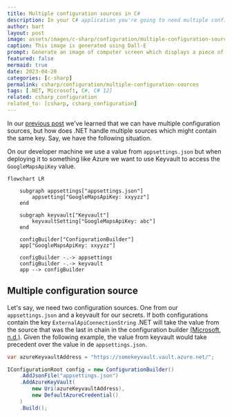 ```yaml
---
title: Multiple configuration sources in C#
description: In your C# application you're going to need multiple configuration values from different places. In this blogpost we'll dive into the specifics of setting up an application to take data from multiple sources.
author: bart
layout: post
image: assets/images/c-sharp/configuration/multiple-configuration-sources.png
caption: This image is generated using Dall-E
prompt: Generate an image of computer screen which displays a piece of paper and a vault in a minimalistic flat style
featured: false
mermaid: true
date: 2023-04-20
categories: [c-sharp]
permalink: csharp/configuration/multiple-configuration-sources
tags: [.NET, Microsoft, C#, C# 12]
related: csharp_configuration
related_to: [csharp, csharp_configuration]
---
```


In our [previous post](./2024-04-13-set-up-configuration.md) we've learned that we can have multiple configuration sources, but how does .NET handle multiple sources which might contain the same key. Say, we have the following situation.

On our developer machine we use a value from `appsettings.json` but when deploying it to something like Azure we want to use Keyvault to access the `GoogleMapsApiKey` value.


```mermaid
flowchart LR

    subgraph appsettings["appsettings.json"]
        appsetting["GoogleMapsApiKey: xxyyzz"]
    end

    subgraph keyvault["Keyvault"]
        keyvaultSetting["GoogleMapsApiKey: abc"]
    end

    configBuilder["ConfigurationBuilder"]
    app["GoogleMapsApiKey: xxyyzz"]

    configBuilder -.-> appsettings
    configBuilder -.-> keyvault
    app --> configBuilder
```

## Multiple configuration source

Let's say, we need two configuration sources. One from our `appsettings.json` and a keyvault for our secrets. If both configurations contain the key `ExternalApiConnectionString` .NET will take the value from the source that was the last in chain in the configuration builder [(Microsoft, n.d.)](https://learn.microsoft.com/en-us/dotnet/core/extensions/configuration#alternative-hosting-approach). Given the following example, the value from keyvault would take precedent over the value in de `appsettings.json`.

```csharp
var azureKeyvaultAddress = "https://somekeyvault.vault.azure.net/";

IConfigurationRoot config = new ConfigurationBuilder()
    .AddJsonFile("appsettings.json")
    .AddAzureKeyVault(
        new Uri(azureKeyvaultAddress),
        new DefaultAzureCredential()
    )
    .Build();
```
